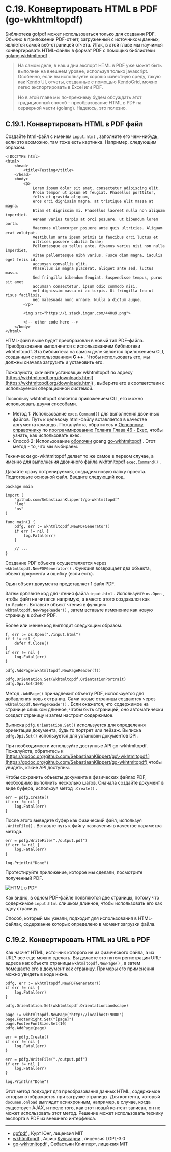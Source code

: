 # С.19. Конвертировать HTML в PDF (go\-wkhtmltopdf)

Библиотека gofpdf может использоваться только для создания PDF. Обычно в приложении PDF\-отчет, загруженный с источником данных, является самой веб\-страницей отчета. Итак, в этой главе мы научимся конвертировать HTML\-файлы в формат PDF с помощью библиотеки [golang wkhtmltopdf](https://github.com/wkhtmltopdf/wkhtmltopdf) .

> На самом деле, в наши дни экспорт HTML в PDF уже может быть выполнен на внешнем уровне, используя только javascript. Особенно, если вы используете хорошо известную среду, такую ​​как Kendo UI, отчеты, созданные с помощью KendoGrid, можно легко экспортировать в Excel или PDF.
>
> Но в этой главе мы по\-прежнему будем обсуждать этот традиционный способ \- преобразование HTML в PDF на серверной части (golang). Надеюсь, это полезно.

## C.19.1. Конвертировать HTML в PDF файл

Создайте html\-файл с именем `input.html` , заполните его чем\-нибудь, если это возможно, там тоже есть картинка. Например, следующим образом.

```
<!DOCTYPE html>
<html>
    <head>
        <title>Testing</title>
    </head>
    <body>
        <p>
            Lorem ipsum dolor sit amet, consectetur adipiscing elit.
            Proin tempor ut ipsum et feugiat. Phasellus porttitor,
            felis et gravida aliquam,
            eros orci dignissim magna, at tristique elit massa at magna.
            Etiam et dignissim mi. Phasellus laoreet nulla non aliquam imperdiet.
            Aenean varius turpis at orci posuere, ut bibendum lorem porta.
            Maecenas ullamcorper posuere ante quis ultricies. Aliquam erat volutpat.
            Vestibulum ante ipsum primis in faucibus orci luctus et
            ultrices posuere cubilia Curae;
            Pellentesque eu tellus ante. Vivamus varius nisi non nulla imperdiet,
            vitae pellentesque nibh varius. Fusce diam magna, iaculis eget felis id,
            accumsan convallis elit.
            Phasellus in magna placerat, aliquet ante sed, luctus massa.
            Sed fringilla bibendum feugiat. Suspendisse tempus, purus sit amet
            accumsan consectetur, ipsum odio commodo nisi,
            vel dignissim massa mi ac turpis. Ut fringilla leo ut risus facilisis,
            nec malesuada nunc ornare. Nulla a dictum augue.
        </p>

        <img src="https://i.stack.imgur.com/440u9.png">

        <!-- other code here -->
    </body>
</html>

```

HTML\-файл выше будет преобразован в новый тип PDF\-файла. Преобразование выполняется с использованием библиотеки wkhtmltopdf. Эта библиотека на самом деле является приложением CLI, созданным с использованием **C ++** . Чтобы использовать его, мы должны сначала загрузить и установить его.

Пожалуйста, скачайте установщик wkhtmltopdf по адресу [https://wkhtmltopdf.org/downloads.html](https://wkhtmltopdf.org/downloads.html) , выберите его в соответствии с используемой операционной системой.

Поскольку wkhtmltopdf является приложением CLI, его можно использовать двумя способами.

*   Метод 1: Использование `exec.Command()` для выполнения двоичных файлов. Путь к целевому html\-файлу вставляется в качестве аргумента команды. Пожалуйста, обратитесь к [Основному справочнику](https://dasarpemrogramangolang.novalagung.com/46-exec.html) по [программированию Голанга Глава 46 \- Exec,](https://dasarpemrogramangolang.novalagung.com/46-exec.html) чтобы узнать, как использовать exec.
*   Способ 2: Использование [оболочки](https://dasarpemrogramangolang.novalagung.com/github.com/SebastiaanKlippert/go-wkhtmltopdf) goang [go\-wkhtmltopdf](https://dasarpemrogramangolang.novalagung.com/github.com/SebastiaanKlippert/go-wkhtmltopdf) . Этот метод \- то, что мы выбираем.

Технически go\-wkhtmltopdf делает то же самое в первом случае, а именно для выполнения двоичного файла wkhtmltopdf `exec.Command()` .

Давайте сразу потренируемся, создадим новую папку проекта. Подготовьте основной файл. Введите следующий код.

```
package main

import (
    "github.com/SebastiaanKlippert/go-wkhtmltopdf"
    "log"
    "os"
)

func main() {
    pdfg, err := wkhtmltopdf.NewPDFGenerator()
    if err != nil {
        log.Fatal(err)
    }

    // ...
}

```

Создание PDF объекта осуществляется через `wkhtmltopdf.NewPDFGenerator()` . Функция возвращает два объекта, объект документа и ошибку (если есть).

Один объект документа представляет 1 файл PDF.

Затем добавьте код для чтения файла `input.html` . Используйте `os.Open` , чтобы файл не читался напрямую, а вместо этого создавался как `io.Reader` . Вставьте объект чтения в функцию `wkhtmltopdf.NewPageReader()` , затем вставьте изменение как новую страницу в объект PDF.

Более или менее код выглядит следующим образом.

```
f, err := os.Open("./input.html")
if f != nil {
    defer f.Close()
}
if err != nil {
    log.Fatal(err)
}

pdfg.AddPage(wkhtmltopdf.NewPageReader(f))

pdfg.Orientation.Set(wkhtmltopdf.OrientationPortrait)
pdfg.Dpi.Set(300)

```

Метод `.AddPage()` принадлежит объекту PDF, используется для добавления новых страниц. Сами новые страницы создаются через `wkhtmltopdf.NewPageReader()` . Если окажется, что содержимое на странице слишком длинное, чтобы быть страницей, оно автоматически создаст страницу и затем настроит содержимое.

Выписка `pdfg.Orientation.Set()` используется для определения ориентации документа, будь то портрет или пейзаж. Выписка `pdfg.Dpi.Set()` используется для установки документов DPI.

При необходимости используйте доступные API go\-wkhtmltopdf. Пожалуйста, обратитесь к [https://godoc.org/github.com/SebastiaanKlippert/go\-wkhtmltopdf,](https://godoc.org/github.com/SebastiaanKlippert/go-wkhtmltopdf) чтобы увидеть, какие API доступны.

Чтобы сохранить объекты документа в физических файлах PDF, необходимо выполнить несколько шагов. Сначала создайте документ в виде буфера, используя метод `.Create()` .

```
err = pdfg.Create()
if err != nil {
    log.Fatal(err)
}

```

После этого выведите буфер как физический файл, используя `.WriteFile()` . Вставьте путь к файлу назначения в качестве параметра метода.

```
err = pdfg.WriteFile("./output.pdf")
if err != nil {
    log.Fatal(err)
}

log.Println("Done")

```

Протестируйте приложение, которое мы сделали, посмотрите полученный PDF.

![HTML в PDF](https://dasarpemrogramangolang.novalagung.com/images/C.19_1_convert_html_to_pdf.png)

Как видно, в одном PDF\-файле появляются две страницы, потому что содержимое `input.html` слишком длинное, чтобы использовать его как одну страницу.

Способ, который мы узнали, подходит для использования в HTML\-файлах, содержание которых определено в момент загрузки файла.

## C.19.2. Конвертировать HTML из URL в PDF

Как насчет HTML, источник которого не из физического файла, а из URL? все еще можно сделать. Вы делаете это путем регистрации URL\-адреса как объекта страницы `wkhtmltopdf.NewPage()` , а затем помещаете его в документ как страницу. Примеры его применения можно увидеть в коде ниже.

```
pdfg, err := wkhtmltopdf.NewPDFGenerator()
if err != nil {
    log.Fatal(err)
}

pdfg.Orientation.Set(wkhtmltopdf.OrientationLandscape)

page := wkhtmltopdf.NewPage("http://localhost:9000")
page.FooterRight.Set("[page]")
page.FooterFontSize.Set(10)
pdfg.AddPage(page)

err = pdfg.Create()
if err != nil {
    log.Fatal(err)
}

err = pdfg.WriteFile("./output.pdf")
if err != nil {
    log.Fatal(err)
}

log.Println("Done")

```

Этот метод подходит для преобразования данных HTML, содержимое которых отображается при загрузке страницы. Для контента, который `documen.onload` выглядит асинхронным, например, в случае, когда существует AJAX, и после того, как этот новый контент записан, он не может использовать этот метод. Решение может использовать технику экспорта в PDF из внешнего интерфейса.

---

*   [gofpdf](https://github.com/jung-kurt/gofpdf) , Курт Юнг, лицензия MIT
*   [wkhtmltopdf](https://github.com/wkhtmltopdf/wkhtmltopdf) , Ашиш [Кулькарни](https://github.com/wkhtmltopdf/wkhtmltopdf) , лицензия LGPL\-3.0
*   [go\-wkhtmltopdf](https://github.com/SebastiaanKlippert/go-wkhtmltopdf) , Себастьян Клипперт, лицензия MIT

